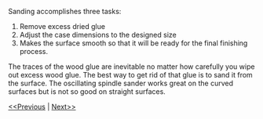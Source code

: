 Sanding accomplishes three tasks: 
1. Remove excess dried glue
2. Adjust the case dimensions to the designed size
3. Makes the surface smooth so that it will be ready for the final finishing process.

The traces of the wood glue are inevitable no matter how carefully you wipe out excess wood glue. The best way to get rid of that glue is to sand it from the surface. The oscillating spindle sander works great on the curved surfaces but is not so good on straight surfaces.

[<<Previous](https://github.com/project-owner/Peppy.doc/wiki/Gluing) | [Next>>](https://github.com/project-owner/Peppy.doc/wiki/Finishing)